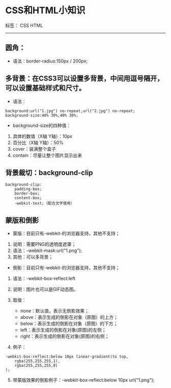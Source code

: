 ﻿# CSS和HTML小知识

标签： CSS HTML

---

## 圆角：

- 语法：border-radius:150px / 200px;

## 多背景：在CSS3可以设置多背景，中间用逗号隔开，可以设置基础样式和尺寸。

- 语法：
```
background:url("1.jpg") no-repeat,url("2.jpg") no-repeat;
background-size:40% 30%,40% 30%;
```
- background-size的四种值：
1. 具体的数值（X轴 Y轴）：10px
2. 百分比（X轴 Y轴）：50%
3. cover：装满整个盒子
4. contain：尽量让整个图片显示出来

## 背景裁切：background-clip
```
background-clip:
    padding-box;
    border-box;
    content-box;
    -webkit-text;（配合文字使用）
```

## 蒙版和倒影

- 蒙版：目前只有-webkit-的浏览器支持，其他不支持；
1. 说明：需要PNG的透明度遮罩；
2. 语法：-webkit-mask:url("1.png");
3. 其他：可以多背景；

- 倒影：目前只有-webkit-的浏览器支持，其他不支持；
1. 语法：-webkit-box-reflect:left
2. 说明：图片也可以是GIF动态图。
3. 取值：
    - none：默认值，表示无倒影效果；
    - above：表示生成的倒影在对象（原图）的上方；
    - below：表示生成的倒影在对象（原图）的下方；
    - left：表示生成的倒影在对象(原图)的左侧；
    - right：表示生成的倒影在对象(原图)的右侧；

4. 例子：
```
-webkit-box-reflect:below 10px linear-gradient(to top,
    rgba(255,255,255,1),
    rgba(255,255,255,0)
);
```

5. 带蒙版效果的倒影例子：-webkit-box-reflect:below 10px url("1.png");